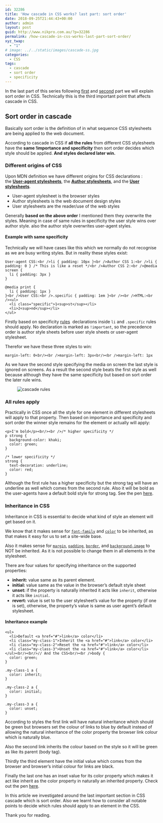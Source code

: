 ```yaml
---
id: 32286
title: 'How cascade in CSS works? last part: sort order'
date: 2018-09-25T21:44:43+00:00
author: admin
layout: post
guid: http://www.nikpro.com.au/?p=32286
permalink: /how-cascade-in-css-works-last-part-sort-order/
xyz_twap:
  - "1"
# image: ../../static/images/cascade-ss.jpg
categories:
  - CSS
tags:
  - cascade
  - sort order
  - specificity
---
```

In the last part of this series following [first](http://www.nikpro.com.au/how-cascade-in-css-works-this-part-important/) and [second](http://www.nikpro.com.au/how-cascade-in-css-works-this-partspecificity/) part we will explain sort order in CSS. Technically this is the third important point that affects cascade in CSS.

## Sort order in cascade

Basically sort order is the definition of in what sequence CSS stylesheets are being applied to the web document. 

According to cascade in CSS if **all the rules** from different CSS stylesheets have the **same !importance and specificity** then sort order decides which style should be applied. **And styles declared later win.**

### Different origins of CSS

Upon MDN definition we have different origins for CSS declarations : the **[User-agent stylesheets](https://developer.mozilla.org/en-US/docs/Web/CSS/Cascade#User-agent_stylesheets)**, the **[Author stylesheets](https://developer.mozilla.org/en-US/docs/Web/CSS/Cascade#Author_stylesheets)**, and the **[User stylesheets](https://developer.mozilla.org/en-US/docs/Web/CSS/Cascade#User_stylesheets)**.

  * User-agent stylesheet is the browser styles
  * Author stylesheets is the web document design styles
  * User stylesheets are the reader/use of the web styles

Generally **based on the above order** I mentioned them they overwrite the styles. Meaning in case of same rules in specificity the user style wins over author style. also the author style overwrites user-agent styles.

#### Example with same specificity

Technically we will have cases like this which we normally do not recognise as we are busy writing styles. But in reality these styles exist:


```
User-agent CSS:<br />li { padding: 10px }<br />Author CSS 1:<br />li { padding: 0 } /* This is like a reset */<br />Author CSS 2:<br />@media screen {
  li { padding: 3px }
}

@media print {
  li { padding: 1px }
}<br />User CSS:<br />.specific { padding: 1em }<br /><br />HTML:<br /><ul>
  <li class="specific">1<sup>st</sup></li>
  <li>2<sup>nd</sup></li>
</ul>
```


Firstly based on specificity [rules](http://www.nikpro.com.au/how-cascade-in-css-works-this-partspecificity/)  declarations inside `li` and `.specific` rules should apply. No declaration is marked as `!important`, so the precedence order is author style sheets before user style sheets or user-agent stylesheet.

Therefor we have these three styles to win:


```
margin-left: 0<br/><br />margin-left: 3px<br/><br />margin-left: 1px
```


As we have the second style specifying the media on screen the last style is ignored on screens. As a result the second style beats the first style as well because although they have the same specificity but based on sort order the later rule wins.<figure class="wp-block-image">

<img src="http://www.nikpro.com.aucascade-it.jpg" alt="cascade rules" class="wp-image-32289" srcset="http://testgatsby.localcascade-it.jpg 1480w, http://testgatsby.localcascade-it-300x185.jpg 300w, http://testgatsby.localcascade-it-768x473.jpg 768w, http://testgatsby.localcascade-it-1024x631.jpg 1024w" sizes="(max-width: 1480px) 100vw, 1480px" /> </figure> 

### All rules apply

Practically in CSS once all the style for one element in different stylesheets will apply to that property. Then based on importance and specificity and sort order the winner style remains for the element or actually will apply:


```
<p>I'm bold</p><br/><br />/* higher specificity */
p strong {
  background-color: khaki;
  color: green;
}

/* lower specificity */
strong {
  text-decoration: underline;
  color: red;
}
```


Although the first rule has a higher specificity but the strong tag will have an underline as well which comes from the second rule. Also it will be bold as the user-agents have a default bold style for strong tag. See the pen <a href="https://codepen.io/pen/" target="_blank" rel="noopener noreferrer">here</a>. 

### Inheritance in CSS

Inheritance in CSS is essential to decide what kind of style an element will get based on it.

We know that it makes sense for [`font-family`](https://developer.mozilla.org/en-US/docs/Web/CSS/font-family) and [`color`](https://developer.mozilla.org/en-US/docs/Web/CSS/color) to be inherited, as that makes it easy for us to set a site-wide base.

Also it makes sense for [`margin`](https://developer.mozilla.org/en-US/docs/Web/CSS/margin), [`padding`](https://developer.mozilla.org/en-US/docs/Web/CSS/padding), [`border`](https://developer.mozilla.org/en-US/docs/Web/CSS/border), and [`background-image`](https://developer.mozilla.org/en-US/docs/Web/CSS/background-image) to NOT be inherited. As it is not possible to change them in all elements in the stylesheet.

There are four values for specifying inheritance on the supported properties:

  * **inherit:** value same as its parent element.
  * **initial:** value same as the value in the browser&#8217;s default style sheet
  * **unset:** if the property is naturally inherited it acts like `inherit`, otherwise it acts like `initial`.
  * **revert:** value is set to the user stylesheet&#8217;s value for the property (if one is set), otherwise, the property&#8217;s value is same as user agent&#8217;s default stylesheet.

#### Inheritance example


```
<ul>
  <li>Default <a href="#">link</a> color</li>
  <li class="my-class-1">Inherit the <a href="#">link</a> color</li>
  <li class="my-class-2">Reset the <a href="#">link</a> color</li>
  <li class="my-class-3">Unset the <a href="#">link</a> color</li>
</ul><br/><br/>// And the CSS<br/><br />body {
  color: green;
}

.my-class-1 a {
  color: inherit;
}

.my-class-2 a {
  color: initial;
}

.my-class-3 a {
  color: unset;
}
```


According to styles the first link will have natural inheritance which should be green but browsers set the colour of links to blue by default instead of allowing the natural inheritance of the color property the browser link colour which is naturally blue. 

Also the second link inherits the colour based on the style so it will be green as like its parent (body tag).

Thirdly the third element have the initial value which comes from the browser and browser&#8217;s initial colour for links are black.

Finally the last one has an inset value for its color property which makes it act like inherit as the color property in naturally an inherited property. Check out the pen <a href="https://codepen.io/pen/" target="_blank" rel="noopener noreferrer">here</a>.

In this article we investigated around the last important section in CSS cascade which is sort order. Also we learnt how to consider all notable points to decide which rules should apply to an element in the CSS.

Thank you for reading.